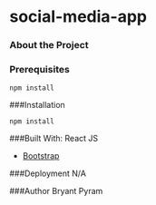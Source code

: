 # social-media-app

### About the Project
<!-- ABOUT THE PROJECT -->

### Prerequisites

```
npm install
```

###Installation

```
npm install
```

###Built With:
React JS
* [Bootstrap](https://getbootstrap.com)


###Deployment
N/A

###Author
Bryant Pyram


